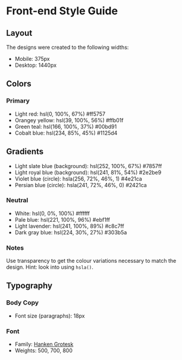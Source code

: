 # Front-end Style Guide

## Layout

The designs were created to the following widths:

- Mobile: 375px
- Desktop: 1440px

## Colors

### Primary

- Light red: hsl(0, 100%, 67%) #ff5757
- Orangey yellow: hsl(39, 100%, 56%) 	#ffb01f
- Green teal: hsl(166, 100%, 37%) #00bd91
- Cobalt blue: hsl(234, 85%, 45%) 	#1125d4

## Gradients

- Light slate blue (background): hsl(252, 100%, 67%) 	#7857ff
- Light royal blue (background): hsl(241, 81%, 54%) 	#2e2be9
- Violet blue (circle): hsla(256, 72%, 46%, 1) #4e21ca
- Persian blue (circle): hsla(241, 72%, 46%, 0) 	#2421ca



### Neutral

- White: hsl(0, 0%, 100%)   #ffffff
- Pale blue: hsl(221, 100%, 96%)    #ebf1ff
- Light lavender: hsl(241, 100%, 89%)   	#c8c7ff
- Dark gray blue: hsl(224, 30%, 27%)    	#303b5a

### Notes

Use transparency to get the colour variations necessary to match the design. Hint: look into using `hsla()`.

## Typography

### Body Copy

- Font size (paragraphs): 18px

### Font

- Family: [Hanken Grotesk](https://fonts.google.com/specimen/Hanken+Grotesk)
- Weights: 500, 700, 800
